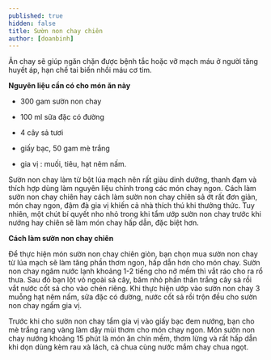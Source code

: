 ```yaml
---
published: true
hidden: false
title: Sườn non chay chiên
author: [doanbinh] 
---
```

Ăn chay sẽ giúp ngăn chặn được bệnh tắc hoặc vỡ mạch máu ở người tăng huyết áp, hạn chế tai biến nhồi máu cơ tim.

**Nguyên liệu cần có cho món ăn này**

+ 300 gam sườn non chay

+ 100 ml sữa đặc có đường

+ 4 cây sả tươi

+ giấy bạc, 50 gam mè trắng

+ gia vị : muối, tiêu, hạt nêm nấm.

Sườn non chay làm từ bột lúa mạch nên rất giàu dinh dưỡng, thanh đạm và thích hợp dùng làm nguyên liệu chính trong các món chay ngon. Cách làm sườn non chay chiên hay cách làm sườn non chay chiên sả ớt rất đơn giản, món chay ngon, đậm đà gia vị khiến cả nhà thích thú khi thưởng thức. Tuy nhiên, một chút bí quyết nho nhỏ trong khi
tẩm ướp sườn non chay trước khi nướng hay chiên sẽ làm món chay hấp dẫn, đặc biệt hơn.

**Cách làm sườn non chay chiên**

Để thực hiện món sườn non chay chiên giòn, bạn chọn mua sườn non chay từ lúa mạch sẽ làm tăng phần thơm ngon, hấp dẫn hơn cho món chay. Sườn non chay ngâm nước lạnh khoảng 1-2 tiếng cho nở mềm thì vắt ráo cho ra rổ thưa. Sau đó bạn lột vỏ ngoài sả cây, băm nhỏ phần thân trắng cây sả rồi vắt nước cốt sả cho vào chén riêng. Khi thực hiện ướp vào sườn non chay 3 muỗng hạt nêm nấm, sữa đặc có đường, nước cốt sả rồi trộn đều cho sườn non chay ngấm gia vị.

Trước khi cho sườn non chay tẩm gia vị vào giấy bạc đem nướng, bạn cho mè trắng rang vàng làm dậy mùi thơm cho món chay ngon. Món sườn non chay nướng khoảng 15 phút là món ăn chín mềm, thơm lừng và rất hấp dẫn khi dọn dùng kèm rau xà lách, cà chua cùng nước mắm chay chua ngọt.